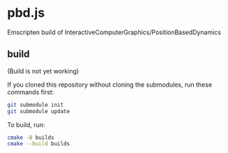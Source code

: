 # pbd.js

Emscripten build of InteractiveComputerGraphics/PositionBasedDynamics

## build

(Build is not yet working)

If you cloned this repository without cloning the submodules, run these commands first:

```bash
git submodule init
git submodule update
```

To build, run:

```bash
cmake -B builds
cmake --build builds
```
